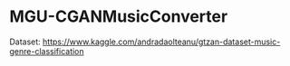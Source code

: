 # MGU-CGANMusicConverter

Dataset: https://www.kaggle.com/andradaolteanu/gtzan-dataset-music-genre-classification
